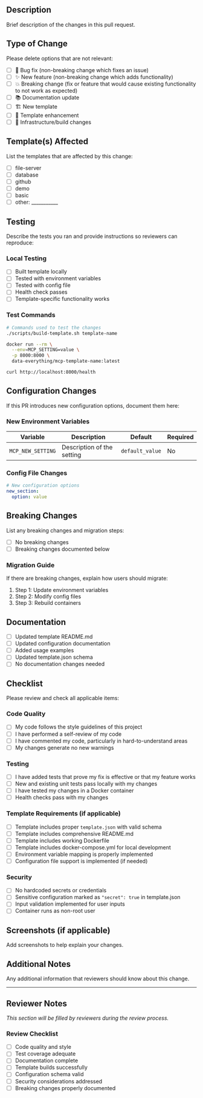 ## Description

Brief description of the changes in this pull request.

## Type of Change

Please delete options that are not relevant:

- [ ] 🐛 Bug fix (non-breaking change which fixes an issue)
- [ ] ✨ New feature (non-breaking change which adds functionality)
- [ ] 💥 Breaking change (fix or feature that would cause existing functionality to not work as expected)
- [ ] 📚 Documentation update
- [ ] 🏗️ New template
- [ ] 🔧 Template enhancement
- [ ] 🚀 Infrastructure/build changes

## Template(s) Affected

List the templates that are affected by this change:

- [ ] file-server
- [ ] database
- [ ] github
- [ ] demo
- [ ] basic
- [ ] other: ___________

## Testing

Describe the tests you ran and provide instructions so reviewers can reproduce:

### Local Testing

- [ ] Built template locally
- [ ] Tested with environment variables
- [ ] Tested with config file
- [ ] Health check passes
- [ ] Template-specific functionality works

### Test Commands

```bash
# Commands used to test the changes
./scripts/build-template.sh template-name

docker run --rm \
  --env=MCP_SETTING=value \
  -p 8000:8000 \
  data-everything/mcp-template-name:latest

curl http://localhost:8000/health
```

## Configuration Changes

If this PR introduces new configuration options, document them here:

### New Environment Variables

| Variable | Description | Default | Required |
|----------|-------------|---------|----------|
| `MCP_NEW_SETTING` | Description of the setting | `default_value` | No |

### Config File Changes

```yaml
# New configuration options
new_section:
  option: value
```

## Breaking Changes

List any breaking changes and migration steps:

- [ ] No breaking changes
- [ ] Breaking changes documented below

### Migration Guide

If there are breaking changes, explain how users should migrate:

1. Step 1: Update environment variables
2. Step 2: Modify config files
3. Step 3: Rebuild containers

## Documentation

- [ ] Updated template README.md
- [ ] Updated configuration documentation
- [ ] Added usage examples
- [ ] Updated template.json schema
- [ ] No documentation changes needed

## Checklist

Please review and check all applicable items:

### Code Quality
- [ ] My code follows the style guidelines of this project
- [ ] I have performed a self-review of my code
- [ ] I have commented my code, particularly in hard-to-understand areas
- [ ] My changes generate no new warnings

### Testing
- [ ] I have added tests that prove my fix is effective or that my feature works
- [ ] New and existing unit tests pass locally with my changes
- [ ] I have tested my changes in a Docker container
- [ ] Health checks pass with my changes

### Template Requirements (if applicable)
- [ ] Template includes proper `template.json` with valid schema
- [ ] Template includes comprehensive README.md
- [ ] Template includes working Dockerfile
- [ ] Template includes docker-compose.yml for local development
- [ ] Environment variable mapping is properly implemented
- [ ] Configuration file support is implemented (if needed)

### Security
- [ ] No hardcoded secrets or credentials
- [ ] Sensitive configuration marked as `"secret": true` in template.json
- [ ] Input validation implemented for user inputs
- [ ] Container runs as non-root user

## Screenshots (if applicable)

Add screenshots to help explain your changes.

## Additional Notes

Any additional information that reviewers should know about this change.

---

## Reviewer Notes

*This section will be filled by reviewers during the review process.*

### Review Checklist
- [ ] Code quality and style
- [ ] Test coverage adequate
- [ ] Documentation complete
- [ ] Template builds successfully
- [ ] Configuration schema valid
- [ ] Security considerations addressed
- [ ] Breaking changes properly documented
